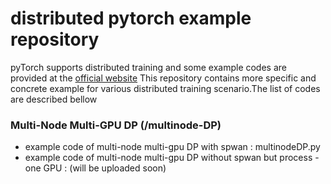# distributed pytorch example repository

pyTorch supports distributed training and some example codes are provided at the [official website](https://pytorch.org/tutorials/intermediate/dist_tuto.html)
This repository contains more specific and concrete example for various distributed training scenario.The list of codes are described bellow

### Multi-Node Multi-GPU DP (/multinode-DP)
- example code of multi-node multi-gpu DP with spwan : multinodeDP.py
- example code of multi-node multi-gpu DP without spwan but process - one GPU : (will be uploaded soon)

